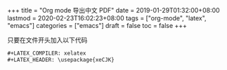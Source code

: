 +++
title = "Org mode 导出中文 PDF"
date = 2019-01-29T01:32:00+08:00
lastmod = 2020-02-23T16:02:23+08:00
tags = ["org-mode", "latex", "emacs"]
categories = ["emacs"]
draft = false
toc = false
+++

只要在文件开头加入以下代码

<!--more-->

```org
#+LATEX_COMPILER: xelatex
#+LATEX_HEADER: \usepackage{xeCJK}
```
